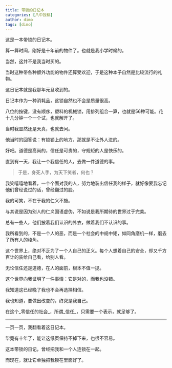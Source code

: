 ```yaml
---
title: 带锁的日记本
categories: [八中投稿]
author: dimo
tags: [dimo]
---
```


这是一本带锁的日记本。

算一算时间，刚好是十年前的物件了。也就是我小学时候的。

当然，这并不是我当时买的。

当时这种带各种额外功能的物件还算受欢迎，于是这种本子自然是比较流行的礼物。

这日记本就是我那年元旦收到的。

日记本作为一种消耗品，这锁自然也不会是质量很高。

八位的按键，没有顺序，塑料的机械锁，用排列组合一算，也就是56种可能。花十几分钟一个一个试，也就解开了。

当时我显然还是天真，也就去问。

他当时的回答说：有锁锁上的地方，那就是不让外人进的。

好吧。道德是高尚的，信任是可贵的，守规矩的人是快乐的。

直到有一天，我让一个我信任的人，去做一件道德的事。

> 于是，身死人手，为天下笑者，何也？

我笑嘻嘻地看着，一个个面对我的人，努力地装出信任我的样子，就好像要我忘记他们曾经说过的话，曾经翻过的脸。

我的可笑，不在于我的仁义不施。

与其说是因为别人的仁义国语虚伪，不如说是我所期待的世界过于完美。

总有一些人，他们披着我们认识的外衣，做着我们不认识的事。

我所看到的，不是一个人的恶，而是一个社会的中规中矩，如同角磨机一样，磨去了所有人的棱角。

这个世界上，绝对不乏为了一个人自己的正义。每个人想着自己的安全，却又千方百计的装给自己看，给别人看。

无论信任还是道德，在人的面前，根本不值一提。

这个世界向我证明了一件事情：它是对的，而我也没错。

我知道这已经晚了我也不会再选择相信。

我也知道，要做出改变的，终究是我自己。

在这个_零信任的社会_，所谓_信任_，只需要一个表示，就足够了。

---

一页一页，我翻看着这日记本。

毕竟有十年了，能让这纸页保持不掉下来，也很不容易。

这本带锁的日记，曾经把我和一个人连锁在一起。

而现在，就让它单独把我锁在里面好了。